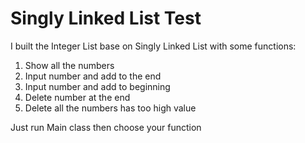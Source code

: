 # Singly Linked List Test
I built the Integer List base on Singly Linked List with some functions:
1. Show all the numbers
2. Input number and add to the end
3. Input number and add to beginning
4. Delete number at the end
5. Delete all the numbers has too high value

Just run Main class then choose your function


